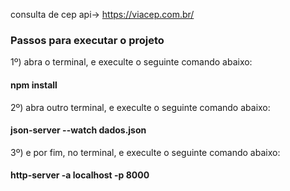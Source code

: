 

consulta de cep api-> https://viacep.com.br/



### Passos para executar o projeto

1º) abra o terminal, e execulte o seguinte comando abaixo:

#### npm install

2º) abra outro terminal, e execulte o seguinte comando abaixo:

#### json-server --watch dados.json

3º) e por fim, no terminal, e execulte o seguinte comando abaixo:

#### http-server -a localhost -p 8000